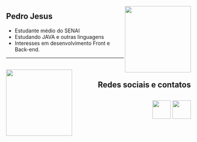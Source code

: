 &nbsp;

<img align="right" height="180em"  src="https://github-readme-stats.vercel.app/api?username=QueijoQualho&show_icons=true&theme=dracula&hide_border=true">

 ## Pedro Jesus
  - Estudante médio do SENAI
  - Estudando JAVA e outras linguagens
  - Interesses em desenvolvimento Front e Back-end.
  
---

<br>

<img align="left" height="180em" src="https://github-readme-stats.vercel.app/api/top-langs/?username=QueijoQualho&layout=compact&theme=dracula&hide_border=true">

<div align="right">
   <h2>Redes sociais e contatos<h2>
   <img height="50em" src="https://img.icons8.com/?size=512&id=xuvGCOXi8Wyg&format=png">
    <img height="50em" src="https://img.icons8.com/?size=512&id=qyRpAggnV0zH&format=png">
</div>
